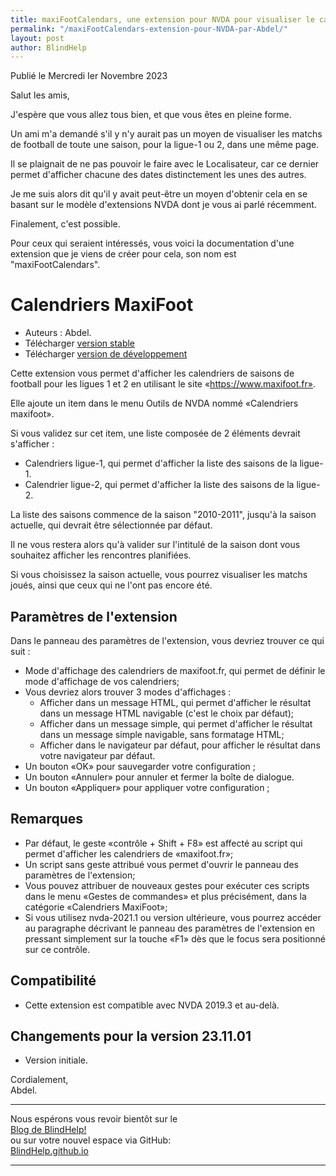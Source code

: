 ```yaml
---
title: maxiFootCalendars, une extension pour NVDA pour visualiser le calendrier des saisons ligue-1 et 2 depuis le site maxifoot.fr, par Abdel
permalink: "/maxiFootCalendars-extension-pour-NVDA-par-Abdel/"
layout: post
author: BlindHelp
---
```


<footer>Publié le Mercredi Ier Novembre 2023</footer>


Salut les amis,

J'espère que vous allez tous bien, et que vous êtes en pleine forme.

Un ami m'a demandé s'il y n'y aurait pas un moyen de visualiser les matchs de football de toute une saison, pour la ligue-1 ou 2, dans une même page.

Il se plaignait de ne pas pouvoir le faire avec le Localisateur, car ce dernier permet d'afficher chacune des dates distinctement les unes des autres.

Je me suis alors dit qu'il y avait peut-être un moyen d'obtenir cela en se basant sur le modèle d'extensions NVDA dont je vous ai parlé récemment.

Finalement, c'est possible.

Pour ceux qui seraient intéressés, vous voici la documentation d'une extension que je viens de créer pour cela, son nom est "maxiFootCalendars".


# Calendriers MaxiFoot #

* Auteurs : Abdel.
* Télécharger [version stable][1]
* Télécharger [version de développement][2]

Cette extension vous permet d'afficher les calendriers de saisons de football pour les ligues 1 et 2 en utilisant le site «https://www.maxifoot.fr».

Elle ajoute un item	 dans le menu Outils de NVDA nommé «Calendriers maxifoot».

Si vous validez sur cet item, une liste composée de 2 éléments devrait s'afficher :

* Calendriers ligue-1, qui permet d'afficher la liste des saisons de la ligue-1.
* Calendrier ligue-2, qui permet d'afficher la liste des saisons de la ligue-2.

La liste des saisons commence de la saison "2010-2011", jusqu'à la saison actuelle, qui devrait être sélectionnée par défaut.

Il ne vous restera alors qu'à valider sur l'intitulé de la saison dont vous souhaitez afficher les rencontres planifiées.

Si vous choisissez la saison actuelle, vous pourrez visualiser les matchs joués, ainsi que ceux qui ne l'ont pas encore été.

## Paramètres de l'extension ##

Dans le panneau des paramètres de l'extension, vous devriez trouver ce qui suit :

* Mode d'affichage des calendriers de maxifoot.fr, qui permet de définir le mode d'affichage de vos calendriers;
* Vous devriez alors trouver 3 modes d'affichages :
    * Afficher dans un message HTML, qui permet d'afficher le résultat dans un message HTML navigable (c'est le choix par défaut);
    * Afficher dans un message simple, qui permet d'afficher le résultat dans un message simple navigable, sans formatage HTML;
    * Afficher dans le navigateur par défaut, pour afficher le résultat dans votre navigateur par défaut.
* Un bouton «OK» pour sauvegarder votre configuration ;
* Un bouton «Annuler» pour annuler et fermer la boîte de dialogue.
* Un bouton «Appliquer» pour appliquer votre configuration ;

## Remarques ##

* Par défaut, le geste «contrôle + Shift + F8» est affecté au script qui permet d'afficher les calendriers de «maxifoot.fr»;
* Un script sans geste attribué vous permet d'ouvrir le panneau des paramètres de l'extension;
* Vous pouvez attribuer de nouveaux gestes pour exécuter ces scripts dans le menu «Gestes de commandes» et plus précisément, dans la catégorie «Calendriers MaxiFoot»;
* Si vous utilisez nvda-2021.1 ou version ultérieure, vous pourrez accéder au paragraphe décrivant le panneau des paramètres de l'extension en pressant simplement sur la touche «F1» dès que le focus sera positionné sur ce contrôle.

## Compatibilité ##

* Cette extension est compatible avec NVDA 2019.3 et au-delà.

## Changements pour la version 23.11.01 ##

* Version initiale.

[1]: https://github.com/abdel792/maxiFootCalendars/releases/download/v23.11.01/maxiFootCalendars-23.11.01.nvda-addon

[2]: http://cyber25.free.fr/nvda-addons/maxiFootCalendars-23.11.01-dev.nvda-addon


Cordialement,    
Abdel.    

---

Nous espérons vous revoir bientôt sur le      
[Blog de BlindHelp!](http://blindhelp.blogspot.fr/)                    
ou sur  votre nouvel espace via GitHub:                     
[BlindHelp.github.io](https://blindhelp.github.io)                    

---